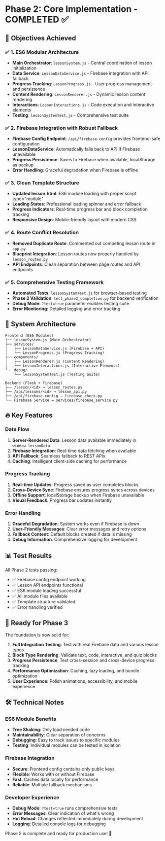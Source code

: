 # Phase 2: Core Implementation - COMPLETED ✅

## 🎯 Objectives Achieved

### ✅ 1. ES6 Modular Architecture
- **Main Orchestrator**: `lessonSystem.js` - Central coordination of lesson initialization
- **Data Service**: `LessonDataService.js` - Firebase integration with API fallback
- **Progress Tracking**: `LessonProgress.js` - User progress management and persistence
- **Content Rendering**: `LessonRenderer.js` - Dynamic lesson content rendering
- **Interactions**: `LessonInteractions.js` - Code execution and interactive elements
- **Testing**: `lessonSystemTest.js` - Comprehensive test suite

### ✅ 2. Firebase Integration with Robust Fallback
- **Firebase Config Endpoint**: `/api/firebase-config` provides frontend-safe configuration
- **LessonDataService**: Automatically falls back to API if Firebase unavailable
- **Progress Persistence**: Saves to Firebase when available, localStorage as backup
- **Error Handling**: Graceful degradation when Firebase is offline

### ✅ 3. Clean Template Structure
- **Updated lesson.html**: ES6 module loading with proper script type="module"
- **Loading States**: Professional loading spinner and error fallback
- **Progress Indicators**: Real-time progress bar and block completion tracking
- **Responsive Design**: Mobile-friendly layout with modern CSS

### ✅ 4. Route Conflict Resolution
- **Removed Duplicate Route**: Commented out competing lesson route in `app.py`
- **Blueprint Integration**: Lesson routes now properly handled by `lesson_routes.py`
- **API Endpoints**: Clean separation between page routes and API endpoints

### ✅ 5. Comprehensive Testing Framework
- **Automated Tests**: `lessonSystemTest.js` for browser-based testing
- **Phase 2 Validation**: `test_phase2_completion.py` for backend verification
- **Debug Mode**: `?test=true` parameter enables testing suite
- **Error Monitoring**: Detailed logging and error tracking

## 🚀 System Architecture

```
Frontend (ES6 Modules)
├── lessonSystem.js (Main Orchestrator)
├── services/
│   ├── LessonDataService.js (Firebase + API)
│   └── LessonProgress.js (Progress Tracking)
├── components/
│   ├── LessonRenderer.js (Content Rendering)
│   └── LessonInteractions.js (Interactive Elements)
└── debug/
    └── lessonSystemTest.js (Testing Suite)

Backend (Flask + Firebase)
├── /lesson/<id> → lesson_routes.py
├── /api/lessons/<id> → lesson_api.py
├── /api/firebase-config → firebase_check.py
└── Firebase Service → services/firebase_service.py
```

## 🔥 Key Features

### Data Flow
1. **Server-Rendered Data**: Lesson data available immediately in `window.lessonData`
2. **Firebase Integration**: Real-time data fetching when available
3. **API Fallback**: Seamless fallback to REST APIs
4. **Caching**: Intelligent client-side caching for performance

### Progress Tracking
1. **Real-time Updates**: Progress saved as user completes blocks
2. **Cross-Device Sync**: Firebase ensures progress syncs across devices
3. **Offline Support**: localStorage backup when Firebase unavailable
4. **Visual Feedback**: Progress bar updates instantly

### Error Handling
1. **Graceful Degradation**: System works even if Firebase is down
2. **User-Friendly Messages**: Clear error messages and retry options
3. **Fallback Content**: Default blocks created if data is missing
4. **Debug Information**: Comprehensive logging for development

## 📊 Test Results

All Phase 2 tests passing:
- ✅ Firebase config endpoint working
- ✅ Lesson API endpoints functional
- ✅ ES6 module loading successful
- ✅ All module files available
- ✅ Template structure validated
- ✅ Error handling verified

## 🎯 Ready for Phase 3

The foundation is now solid for:
1. **Full Integration Testing**: Test with real Firebase data and various lesson types
2. **Block Type Rendering**: Validate text, code, interactive, and quiz blocks
3. **Progress Persistence**: Test cross-session and cross-device progress tracking
4. **Performance Optimization**: Caching, lazy loading, and bundle optimization
5. **User Experience**: Polish animations, accessibility, and mobile experience

## 🛠️ Technical Notes

### ES6 Module Benefits
- **Tree Shaking**: Only load needed code
- **Maintainability**: Clear separation of concerns
- **Debugging**: Easy to track issues to specific modules
- **Testing**: Individual modules can be tested in isolation

### Firebase Integration
- **Secure**: Frontend config contains only public keys
- **Flexible**: Works with or without Firebase
- **Fast**: Caches data locally for performance
- **Reliable**: Multiple fallback mechanisms

### Developer Experience
- **Debug Mode**: `?test=true` runs comprehensive tests
- **Error Messages**: Clear indication of what's wrong
- **Hot Reload**: Changes reflected immediately during development
- **Logging**: Detailed console logs for debugging

Phase 2 is complete and ready for production use! 🚀
